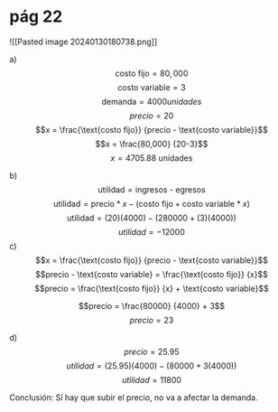 # pág 22
![[Pasted image 20240130180738.png]]

a) 
$$\text{costo fijo} = 80,000$$
$$\text{costo variable} = 3$$
$$\text{demanda} = 4000 unidades$$
$$precio = 20$$
$$x = \frac{\text{costo fijo}} {precio - \text{costo variable}}$$
$$x = \frac{80,000} {20-3}$$
$$x = 4705.88 \text{ unidades}$$

b)
$$\text{utilidad} = \text{ingresos - egresos}$$
$$\text{utilidad} = \text{precio}*x - (\text{costo fijo} + \text{costo variable}*x)$$
$$\text{utilidad} = (20)(4000) - (280000 + (3)(4000))$$
$$utilidad = -12000$$
c)
$$x = \frac{\text{costo fijo}} {precio - \text{costo variable}}$$
$$precio - \text{costo variable} = \frac{\text{costo fijo}} {x}$$
$$precio = \frac{\text{costo fijo}} {x} + \text{costo variable}$$

$$precio = \frac{80000} {4000} + 3$$
$$precio = 23$$

d)
$$precio = 25.95$$
$$utilidad = (25.95)(4000)-(80000 + 3(4000))$$
$$utilidad = 11800$$

Conclusión: 
Sí hay que subir el precio, no va a afectar la demanda.

